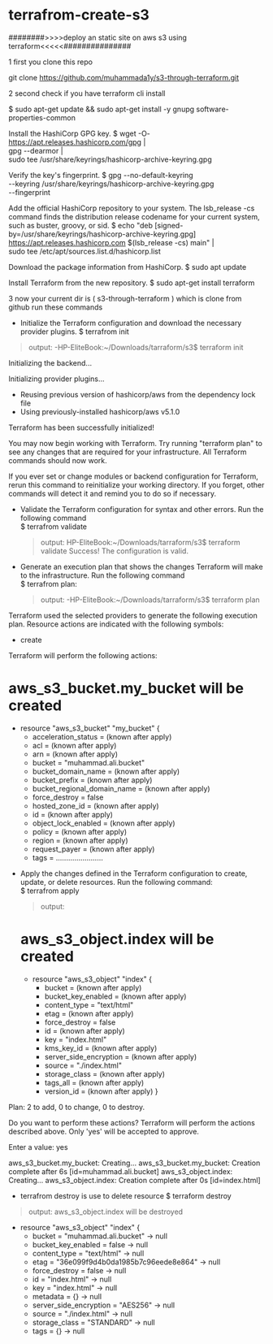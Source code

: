 # terrafrom-create-s3
########>>>>deploy an static site on aws s3 using terraform<<<<<###############

1 first you clone this repo
 
 git clone https://github.com/muhammada1y/s3-through-terraform.git

2 second check if you have terraform cli install 
 
$ sudo apt-get update && sudo apt-get install -y gnupg software-properties-common

  Install the HashiCorp GPG key.
$ wget -O- https://apt.releases.hashicorp.com/gpg | \
  gpg --dearmor | \
  sudo tee /usr/share/keyrings/hashicorp-archive-keyring.gpg

  Verify the key's fingerprint. 
$ gpg --no-default-keyring \
  --keyring /usr/share/keyrings/hashicorp-archive-keyring.gpg \
  --fingerprint

  Add the official HashiCorp repository to your system. The lsb_release -cs command finds the distribution release codename for your current system, such as buster, groovy, or sid.
$ echo "deb [signed-by=/usr/share/keyrings/hashicorp-archive-keyring.gpg] \
  https://apt.releases.hashicorp.com $(lsb_release -cs) main" | \
  sudo tee /etc/apt/sources.list.d/hashicorp.list

 Download the package information from HashiCorp.
$ sudo apt update 

 Install Terraform from the new repository.
$ sudo apt-get install terraform

3 now your current dir is ( s3-through-terraform ) which is clone from github
  run these commands

* Initialize the Terraform configuration and download the necessary provider plugins. 
  $ terrafrom init
 >output:
  -HP-EliteBook:~/Downloads/tarraform/s3$ terraform init

Initializing the backend...

Initializing provider plugins...
- Reusing previous version of hashicorp/aws from the dependency lock file
- Using previously-installed hashicorp/aws v5.1.0

Terraform has been successfully initialized!

You may now begin working with Terraform. Try running "terraform plan" to see
any changes that are required for your infrastructure. All Terraform commands
should now work.

If you ever set or change modules or backend configuration for Terraform,
rerun this command to reinitialize your working directory. If you forget, other
commands will detect it and remind you to do so if necessary.

* Validate the Terraform configuration for syntax and other errors. Run the following command  
  $ terrafrom validate
  > output: 
    HP-EliteBook:~/Downloads/tarraform/s3$ terraform validate
    Success! The configuration is valid.

* Generate an execution plan that shows the changes Terraform will make to the infrastructure. Run the following command  
  $ terrafrom plan:
  >output:
  -HP-EliteBook:~/Downloads/tarraform/s3$ terraform plan

Terraform used the selected providers to generate the following execution plan. Resource actions are indicated with the following symbols:
  + create

Terraform will perform the following actions:

  # aws_s3_bucket.my_bucket will be created
  + resource "aws_s3_bucket" "my_bucket" {
      + acceleration_status         = (known after apply)
      + acl                         = (known after apply)
      + arn                         = (known after apply)
      + bucket                      = "muhammad.ali.bucket"
      + bucket_domain_name          = (known after apply)
      + bucket_prefix               = (known after apply)
      + bucket_regional_domain_name = (known after apply)
      + force_destroy               = false
      + hosted_zone_id              = (known after apply)
      + id                          = (known after apply)
      + object_lock_enabled         = (known after apply)
      + policy                      = (known after apply)
      + region                      = (known after apply)
      + request_payer               = (known after apply)
      + tags                        = .......................

* Apply the changes defined in the Terraform configuration to create, update, or delete resources. Run the following command:  
  $ terrafrom apply
  >output: 
  # aws_s3_object.index will be created
  + resource "aws_s3_object" "index" {
      + bucket                 = (known after apply)
      + bucket_key_enabled     = (known after apply)
      + content_type           = "text/html"
      + etag                   = (known after apply)
      + force_destroy          = false
      + id                     = (known after apply)
      + key                    = "index.html"
      + kms_key_id             = (known after apply)
      + server_side_encryption = (known after apply)
      + source                 = "./index.html"
      + storage_class          = (known after apply)
      + tags_all               = (known after apply)
      + version_id             = (known after apply)
    }

Plan: 2 to add, 0 to change, 0 to destroy.

Do you want to perform these actions?
  Terraform will perform the actions described above.
  Only 'yes' will be accepted to approve.

  Enter a value: yes

aws_s3_bucket.my_bucket: Creating...
aws_s3_bucket.my_bucket: Creation complete after 6s [id=muhammad.ali.bucket]
aws_s3_object.index: Creating...
aws_s3_object.index: Creation complete after 0s [id=index.html]

* terrafrom destroy is use to delete  resource 
$ terraform destroy
>output:
aws_s3_object.index will be destroyed
  - resource "aws_s3_object" "index" {
      - bucket                 = "muhammad.ali.bucket" -> null
      - bucket_key_enabled     = false -> null
      - content_type           = "text/html" -> null
      - etag                   = "36e099f9d4b0da1985b7c96eede8e864" -> null
      - force_destroy          = false -> null
      - id                     = "index.html" -> null
      - key                    = "index.html" -> null
      - metadata               = {} -> null
      - server_side_encryption = "AES256" -> null
      - source                 = "./index.html" -> null
      - storage_class          = "STANDARD" -> null
      - tags                   = {} -> null
